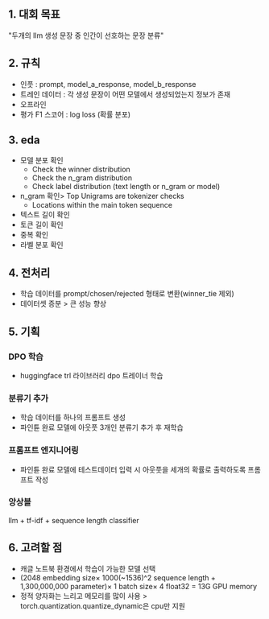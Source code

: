 
## 1. 대회 목표
"두개의 llm 생성 문장 중 인간이 선호하는 문장 분류"


## 2. 규칙

- 인풋 : prompt, model_a_response, model_b_response
- 트레인 데이터 : 각 생성 문장이 어떤 모델에서 생성되었는지 정보가 존재
- 오프라인
- 평가 F1 스코어 : log loss (확률 분포)


## 3. eda
- 모델 분포 확인
    - Check the winner distribution
    - Check the n_gram distribution
    - Check label distribution (text length or n_gram or model)
- n_gram 확인> Top Unigrams are tokenizer checks
    - Locations within the main token sequence
- 텍스트 길이 확인
- 토큰 길이 확인
- 중복 확인
- 라벨 분포 확인

## 4. 전처리
- 학습 데이터를 prompt/chosen/rejected 형태로 변환(winner_tie 제외)
- 데이터셋 증분 > 큰 성능 향상

## 5. 기획
### DPO 학습
- huggingface trl 라이브러리 dpo 트레이너 학습
### 분류기 추가
- 학습 데이터를 하나의 프롬프트 생성
- 파인튠 완료 모델에 아웃풋 3개인 분류기 추가 후 재학습

### 프롬프트 엔지니어링
- 파인튠 완료 모델에 테스트데이터 입력 시 아웃풋을 세개의 확률로 출력하도록 프롬프트 작성

### 앙상블
llm + tf-idf + sequence length classifier



## 6. 고려할 점
- 캐글 노트북 환경에서 학습이 가능한 모델 선택
- (2048 embedding size× 1000(~1536)^2 sequence length + 1,300,000,000 parameter)× 1 batch size× 4 float32 = 13G GPU memory
- 정적 양자화는 느리고 메모리를 많이 사용 > torch.quantization.quantize_dynamic은 cpu만 지원
